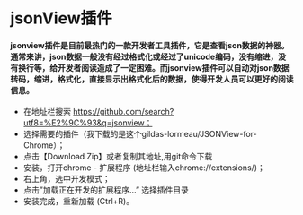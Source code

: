 # jsonView插件
#### jsonview插件是目前最热门的一款开发者工具插件，它是查看json数据的神器。通常来讲，json数据一般没有经过格式化或经过了unicode编码，没有缩进，没有换行等，给开发者阅读造成了一定困难。而jsonview插件可以自动对json数据转码，缩进，格式化，直接显示出格式化后的数据，使得开发人员可以更好的阅读信息。
+ 在地址栏搜索 https://github.com/search?utf8=%E2%9C%93&q=jsonview；
+ 选择需要的插件（我下载的是这个gildas-lormeau/JSONView-for-Chrome）；
+ 点击【Download Zip】或者复制其地址,用git命令下载
+ 安装，打开chrome - 扩展程序 (地址栏输入chrome://extensions/)；
+ 右上角，选中开发模式；
+ 点击”加载正在开发的扩展程序…” 选择插件目录
+ 安装完成，重新加载 (Ctrl+R)。
